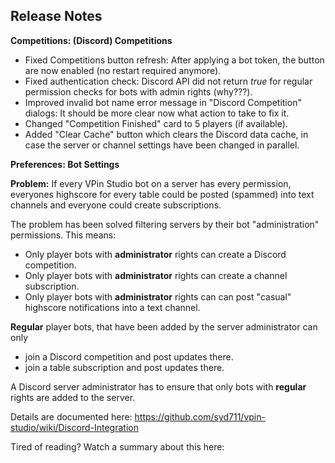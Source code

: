 ## Release Notes


**Competitions: (Discord) Competitions**

- Fixed Competitions button refresh: After applying a bot token, the button are now enabled (no restart required anymore).
- Fixed authentication check: Discord API did not return *true* for regular permission checks for bots with admin rights (why???).
- Improved invalid bot name error message in "Discord Competition" dialogs: It should be more clear now what action to take to fix it.
- Changed "Competition Finished" card to 5 players (if available).
- Added "Clear Cache" button which clears the Discord data cache, in case the server or channel settings have been changed in parallel.

**Preferences: Bot Settings**

**Problem:** If every VPin Studio bot on a server has every permission, everyones highscore for every table could be posted (spammed) into text channels and everyone could create subscriptions.

The problem has been solved filtering servers by their bot "administration" permissions.
This means:

- Only player bots with **administrator** rights can create a Discord competition.
- Only player bots with **administrator** rights can create a channel subscription.
- Only player bots with **administrator** rights can can post "casual" highscore notifications into a text channel.


**Regular** player bots, that have been added by the server administrator can only
- join a Discord competition and post updates there.
- join a table subscription and post updates there.

A Discord server administrator has to ensure that only bots with **regular** rights are added to the server.

Details are documented here: https://github.com/syd711/vpin-studio/wiki/Discord-Integration


Tired of reading? Watch a summary about this here: 
